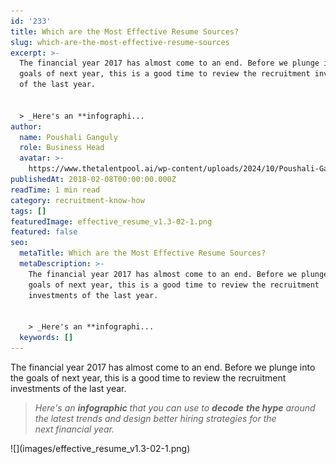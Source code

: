 ```yaml
---
id: '233'
title: Which are the Most Effective Resume Sources?
slug: which-are-the-most-effective-resume-sources
excerpt: >-
  The financial year 2017 has almost come to an end. Before we plunge into the
  goals of next year, this is a good time to review the recruitment investments
  of the last year.


  > _Here's an **infographi...
author:
  name: Poushali Ganguly
  role: Business Head
  avatar: >-
    https://www.thetalentpool.ai/wp-content/uploads/2024/10/Poushali-Gangulyimage.webp
publishedAt: 2018-02-08T00:00:00.000Z
readTime: 1 min read
category: recruitment-know-how
tags: []
featuredImage: effective_resume_v1.3-02-1.png
featured: false
seo:
  metaTitle: Which are the Most Effective Resume Sources?
  metaDescription: >-
    The financial year 2017 has almost come to an end. Before we plunge into the
    goals of next year, this is a good time to review the recruitment
    investments of the last year.


    > _Here's an **infographi...
  keywords: []
---
```


The financial year 2017 has almost come to an end. Before we plunge into the goals of next year, this is a good time to review the recruitment investments of the last year.

> _Here's an **infographic** that you can use to **decode** **the hype** around the latest trends and design better hiring strategies for the next financial year._

<!--more--> ![](images/effective_resume_v1.3-02-1.png)
